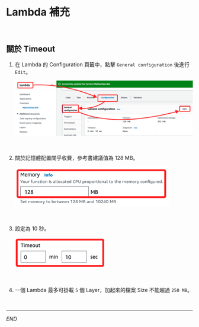 # Lambda 補充

<br>

## 關於 Timeout

1. 在 Lambda 的 Configuration 頁籤中，點擊 `General configuration` 後進行 `Edit`。

    ![](images/img_37.png)

<br>

2. 關於記憶體配置關乎收費，參考書建議值為 128 MB。

    ![](images/img_38.png)

<br>

3. 設定為 10 秒。

    ![](images/img_39.png)

<br>

4. 一個 Lambda 最多可掛載 `5` 個 Layer，加起來的檔案 Size 不能超過 `250 MB`。

<br>

___

_END_
